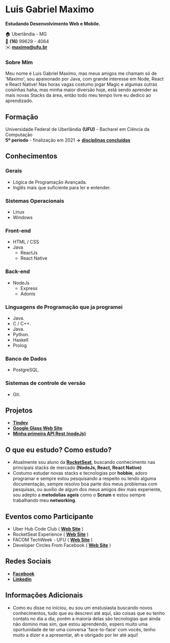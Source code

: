 # Luis Gabriel Maximo
**Estudando Desenvolvimento Web e Mobile.**

:house:    Uberlândia - MG <br>
:iphone:   **(16)** 99629 - 4064 <br>
:envelope:  **maximo@ufu.br**

### Sobre Mim
Meu nome é Luis Gabriel Maximo, mas meus amigos me chamam só de 'Maximo', sou apaixonado por Java, com grande interesse em Node, React e React Native! Nas horas vagas costumo jogar Magic e algumas outras coisinhas haha, mas minha maior diversão hoje, está sendo aprender as mais novas Stacks da área, então todo meu tempo livre eu dedico ao aprendizado.

## Formação
Universidade Federal de Uberlândia **(UFU)** - Bacharel em Ciência da Computação <br>
**5º período** - finalização em 2021 **->** [**disciplinas concluídas**](https://github.com/gabrielmaximo/UFU/blob/master/README.md)

## Conhecimentos

### Gerais
* Lógica de Programação Avançada.
* Inglês mais que suficiente para ler e entender.

### Sistemas Operacionais
* Linux
* Windows

### Front-end
* HTML / CSS 
* Java
    * ReactJs
    * React Native

### Back-end
* NodeJs
    * Express
    * Adonis

### Linguagens de Programação que ja programei
* Java.
* C / C++.
* Java.
* Python.
* Haskell
* Prolog

### Banco de Dados
* PostgreSQL.

### Sistemas de controle de versão
* Git.

## Projetos
* [**Tindev**](https://github.com/gabrielmaximo/OmniStack-8.0)
* [**Google Glass Web Site**](https://github.com/gabrielmaximo/HTML-CSS)
* [**Minha primeira API Rest (nodeJs)**](https://github.com/gabrielmaximo/GoStack/tree/master/modules/module02)
## O que eu estudo? Como estudo?
* Atualmente sou aluno da [**RocketSeat**](https://rocketseat.com.br/), buscando conhecimento nas principais stacks de mercado **(NodeJs, React, React Native)**
* Costumo estudar novas stacks e tecnologias por **hobbie**, adoro programar e sempre estou pesquisando a respeito ou lendo alguma documentação, sempre resolvo boa parte dos meus problemas com pesquisas, ou auxílio de algum dos meus amigos dev mais experiente, sou adepto a **metodolias ageis** como o **Scrum** e estou sempre trabalhando meu **networking**.

## Eventos como Participante
* Uber Hub Code Club ( [**Web Site**](http://uberhubcode.com.br/) )
* RocketSeat Experience ( [**Web Site**](https://rocketseat.com.br/experience) )
* FACOM TechWeek - UFU ( [**Web Site**](http://www.techweek.facom.ufu.br/) )
* Developer Circles From Facebook ( [**Web Site**](https://devcirclesuberlandia13.splashthat.com/?fbclid=IwAR3Jh0L5XglL5tIq_xKtFQX-ldVxoccRgJYYc6VErjjedCzq-CbYP6teCh0) )

## Redes Sociais
*  [**Facebook**](https://www.facebook.com/luis.mxm)
*  [**Linkedin**](https://www.linkedin.com/in/luis-gabriel-maximo-b451a0165/)

## Informações Adicionais
* Como eu disse no iníciou, eu sou um enstusiasta buscando novos conhecimentos, tudo que eu descrevi até aqui, são coisas que eu tenho contato no dia a dia, porém a maioria delas são tecnologias que ainda não domino mas sim, que estou aprendendo, espero muito uma oportunidade de ter uma conversa 'face-to-face' com vocês, tenho muito a dizer e a apresentar, ah e obrigado por ler até aqui! 
<br><br>
